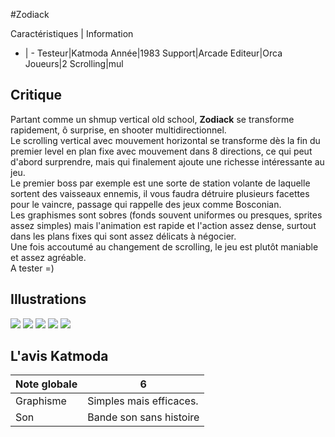 #Zodiack

Caractéristiques | Information
- | -
Testeur|Katmoda
Année|1983
Support|Arcade
Editeur|Orca
Joueurs|2
Scrolling|mul

## Critique
Partant comme un shmup vertical old school, <b>Zodiack</b> se transforme rapidement, ô surprise, en shooter multidirectionnel.<br/>Le scrolling vertical avec mouvement horizontal se transforme dès la fin du premier level en plan fixe avec mouvement dans 8 directions, ce qui peut d'abord surprendre, mais qui finalement ajoute une richesse intéressante au jeu. <br/>Le premier boss par exemple est une sorte de station volante de laquelle sortent des vaisseaux ennemis, il vous faudra détruire plusieurs facettes pour le vaincre, passage qui rappelle des jeux comme Bosconian.<br/>Les graphismes sont sobres (fonds souvent uniformes ou presques, sprites assez simples) mais l'animation est rapide et l'action assez dense, surtout dans les plans fixes qui sont assez délicats à négocier.<br/>Une fois accoutumé au changement de scrolling, le jeu est plutôt maniable et assez agréable.<br/>A tester =)

## Illustrations
![](http://www.shmup.com/images/thumbs/zodiack.gif)
![](http://www.shmup.com/images/thumbs/zodiack-2.gif)
![](http://www.shmup.com/images/thumbs/)
![](http://www.shmup.com/images/thumbs/)
![](http://www.shmup.com/images/thumbs/)

## L'avis Katmoda
Note globale|6
-|-
Graphisme|Simples mais efficaces.
Son|Bande son sans histoire
